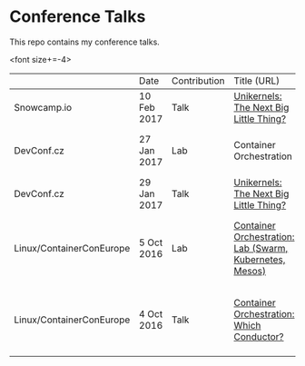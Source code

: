 
Conference Talks
================

This repo contains my conference talks.

<font size+=-4>
<table>
<th>                     <td>   Date      </td><td> Contribution </td><td> Title (URL) </td> <td> PDF </td> <td> Speakers </td></th>

<tbody>
<tr><td> Snowcamp.io </td><td> 10 Feb 2017 </td><td>   Talk   </td><td> <a href="https://mjbright.github.io/Talks/2017-Feb-10_Snowcamp.io_Unikernels/2017-Feb-10_Snowcamp.io_Unikernels.md.html" >Unikernels: The Next Big Little Thing?</a> </td><td> </td><td>Michael Bright</td></tr>
<tr><td> DevConf.cz </td><td> 27 Jan 2017 </td><td>   Lab   </td><td> Container Orchestration </td><td> </td><td>Michael Bright, Mario Loriedo</td></tr>
<tr><td> DevConf.cz </td><td> 29 Jan 2017 </td><td>   Talk   </td><td> <a href="https://mjbright.github.io/Talks/2017-Jan-29_Devconf.cz_Unikernels/2017-Jan-29_Devconf.cz_Unikernels.md.html" >Unikernels: The Next Big Little Thing?</a> </td><td> </td><td>Michael Bright</td></tr>
<tr></tr>
<tr><td> Linux/ContainerConEurope </td><td>  5 Oct 2016 </td><td>   Lab   </td><td> <a href="" > Container Orchestration: Lab (Swarm, Kubernetes, Mesos) </a> </td><td> </td><td>Michael Bright, Haikel Guemar, Mario Loriedo</td></tr>
<tr><td> Linux/ContainerConEurope </td><td>  4 Oct 2016 </td><td>   Talk   </td><td> <a href="https://mjbright.github.io/LinuxConEU-ContainerOrchestration/ContainerConEU2016_Pres_remark.html#1" > Container Orchestration: Which Conductor? </a> </td><td> </td><td>Michael Bright, Haikel Guemar, Mario Loriedo</td></tr>
</tbody>
</table>
</font>



